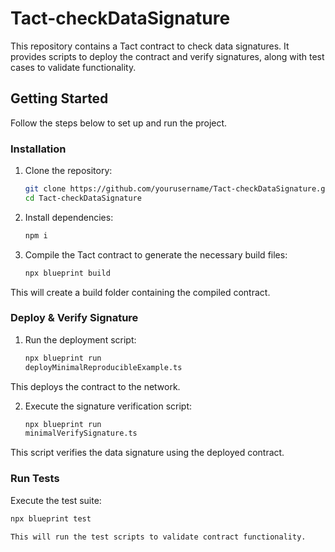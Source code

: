 # Tact-checkDataSignature

This repository contains a Tact contract to check data signatures. It provides scripts to deploy the contract and verify signatures, along with test cases to validate functionality.

## Getting Started

Follow the steps below to set up and run the project.

### Installation

1. Clone the repository:
   ```sh
   git clone https://github.com/yourusername/Tact-checkDataSignature.git
   cd Tact-checkDataSignature

2. Install dependencies:
   ```sh
   npm i

3. Compile the Tact contract to generate the necessary build files:
   ```sh
   npx blueprint build
This will create a build folder containing the compiled contract.

### Deploy & Verify Signature

1. Run the deployment script:
   ```sh
   npx blueprint run
   deployMinimalReproducibleExample.ts
This deploys the contract to the network.

2. Execute the signature verification script:
   ```sh
   npx blueprint run
   minimalVerifySignature.ts
This script verifies the data signature using the deployed contract.

### Run Tests
Execute the test suite:
   ```sh
   npx blueprint test

This will run the test scripts to validate contract functionality.

